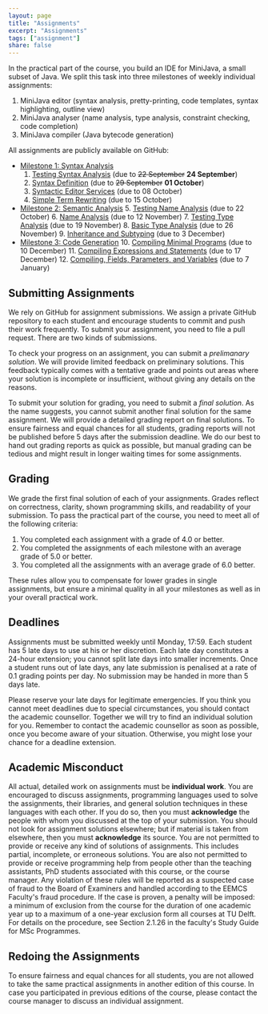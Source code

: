 ```yaml
---
layout: page
title: "Assignments"
excerpt: "Assignments"
tags: ["assignment"]
share: false
---
```


In the practical part of the course, you build an IDE for MiniJava, a small subset of Java.
We split this task into three milestones of weekly individual assignments:


1. MiniJava editor (syntax analysis, pretty-printing, code templates, syntax highlighting, outline view)
2. MiniJava analyser (name analysis, type analysis, constraint checking, code completion)
3. MiniJava compiler (Java bytecode generation)

All assignments are publicly available on GitHub:

* [Milestone 1: Syntax Analysis](milestone1-editor)
  1. [Testing Syntax Analysis](milestone1-editor/day1.html) (due to ~~22 September~~ **24 September**)
  2. [Syntax Definition](milestone1-editor/day2.html) (due to ~~29 September~~ **01 October**)
  3. [Syntactic Editor Services](milestone1-editor/day3.html) (due to 08 October)
  4. [Simple Term Rewriting](milestone1-editor/day4.html) (due to 15 October)
* [Milestone 2: Semantic Analysis](milestone2-analysis)
  5. [Testing Name Analysis](milestone2-analysis/day5.html) (due to 22 October)
  6. [Name Analysis](milestone2-analysis/day6.html) (due to 12 November)
  7. [Testing Type Analysis](milestone2-analysis/day7.html) (due to 19 November)
  8. [Basic Type Analysis](milestone2-analysis/day8.html) (due to 26 November)
  9. [Inheritance and Subtyping](milestone2-analysis/day9.html) (due to 3 December)
* [Milestone 3: Code Generation](milestone3-codegen)
  10. [Compiling Minimal Programs](milestone3-codegen/day10.html) (due to 10 December)
  11. [Compiling Expressions and Statements](milestone3-codegen/day11.html) (due to 17 December)
  12. [Compiling, Fields, Parameters, and Variables](milestone3-codegen/day12.html) (due to 7 January)

## Submitting Assignments

We rely on GitHub for assignment submissions.
We assign a private GitHub repository to each student and encourage students to commit and push their work frequently.
To submit your assignment, you need to file a pull request.
There are two kinds of submissions.

To check your progress on an assignment, you can submit a *prelimanary solution*.
We will provide limited feedback on preliminary solutions.
This feedback typically comes with a tentative grade and points out areas where your solution is incomplete or insufficient, without giving any details on the reasons.

To submit your solution for grading, you need to submit a *final solution*.
As the name suggests, you cannot submit another final solution for the same assignment.
We will provide a detailed grading report on final solutions.
To ensure fairness and equal chances for all students, grading reports will not be published before 5 days after the submission deadline.
We do our best to hand out grading reports as quick as possible, but manual grading can be tedious and might result in longer waiting times for some assignments.

## Grading

We grade the first final solution of each of your assignments.
Grades reflect on correctness, clarity, shown programming skills, and readability of your submission.
To pass the practical part of the course, you need to meet all of the following criteria:

1. You completed each assignment with a grade of 4.0 or better.
2. You completed the assignments of each milestone with an average grade of 5.0 or better.
3. You completed all the assignments with an average grade of 6.0 better.

These rules allow you to compensate for lower grades in single assignments, but ensure a minimal quality in all your milestones as well as in your overall practical work.

## Deadlines

Assignments must be submitted weekly until Monday, 17:59.
Each student has 5 late days to use at his or her discretion.
Each late day constitutes a 24-hour extension; you cannot split late days into smaller increments.
Once a student runs out of late days, any late submission is penalised at a rate of 0.1 grading points per day.
No submission may be handed in more than 5 days late.

Please reserve your late days for legitimate emergencies.
If you think you cannot meet deadlines due to special circumstances, you should contact the academic counsellor.
Together we will try to find an individual solution for you.
Remember to contact the academic counsellor as soon as possible, once you become aware of your situation.
Otherwise, you might lose your chance for a deadline extension.

## Academic Misconduct

All actual, detailed work on assignments must be **individual work**.
You are encouraged to discuss assignments, programming languages used to solve the assignments, their libraries, and general solution techniques in these languages with each other.
If you do so, then you must **acknowledge** the people with whom you discussed at the top of your submission.
You should not look for assignment solutions elsewhere; but if material is taken from elsewhere, then you must **acknowledge** its source.
You are not permitted to provide or receive any kind of solutions of assignments.
This includes partial, incomplete, or erroneous solutions.
You are also not permitted to provide or receive programming help from people other than the teaching assistants, PhD students associated with this course, or the course manager.
Any violation of these rules will be reported as a suspected case of fraud to the Board of Examiners and handled according to the EEMCS Faculty's fraud procedure.
If the case is proven, a penalty will be imposed: a minimum of exclusion from the course for the duration of one academic year up to a maximum of a one-year exclusion form all courses at TU Delft.
For details on the procedure, see Section 2.1.26 in the faculty's Study Guide for MSc Programmes.

## Redoing the Assignments

To ensure fairness and equal chances for all students, you are not allowed to take the same practical assignments in another edition of this course.
In case you participated in previous editions of the course, please contact the course manager to discuss an individual assignment.
